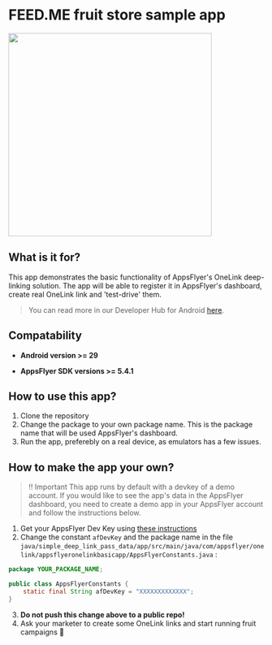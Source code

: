 # FEED.ME fruit store sample app
<img src="https://user-images.githubusercontent.com/61788924/97542099-d906f000-19ce-11eb-8fe3-911d616ea953.jpg" height="400">

## What is it for?
This app demonstrates the basic functionality of AppsFlyer's OneLink deep-linking solution.
The app will be able to register it in AppsFlyer's dashboard, create real OneLink link and 'test-drive' them.

> You can read more in our Developer Hub for Android [here](https://dev.appsflyer.com/hc/docs/android).

## Compatability
- **Android version >= 29**

- **AppsFlyer SDK versions >= 5.4.1**

## How to use this app?
1. Clone the repository
2. Change the package to your own package name. This is the package name that will be used AppsFlyer's dashboard.
3. Run the app, preferebly on a real device, as emulators has a few issues.

## How to make the app your own?
> ‼️ Important 
> This app runs by default with a devkey of a demo account.
> If you would like to see the app's data in the AppsFlyer dashboard, you need to create a demo app in your AppsFlyer account and follow the instructions below.

1. Get your AppsFlyer Dev Key using [these instructions](https://support.appsflyer.com/hc/en-us/articles/207032066-iOS-SDK-integration-for-developers#integration-31-retrieving-your-dev-key)
2. Change the constant `afDevKey`  and the package name in the file `java/simple_deep_link_pass_data/app/src/main/java/com/appsflyer/onelink/appsflyeronelinkbasicapp/AppsFlyerConstants.java` :
```java
package YOUR_PACKAGE_NAME;

public class AppsFlyerConstants {
    static final String afDevKey = "XXXXXXXXXXXXX";
}
```
3. **Do not push this change above to a public repo!**
4. Ask your marketer to create some OneLink links and start running fruit campaigns 🍎
